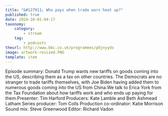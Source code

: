 ```yaml
---
title: "&#127911; Who pays when trade wars heat up?"
published: true
date: 2024-10-01-04-17
taxonomy:
    category:
        - stream
    tag:
        - podcasts
theurl: http://www.bbc.co.uk/programmes/p0jnyyds
image: artwork-resized.PNG
template: item
---
```


Episode summary: Donald Trump wants new tariffs on goods coming into the US, describing them as a tax on other countries. The Democrats are no stranger to trade tariffs themselves, with Joe Biden having added them to numerous goods coming into the US from China.We talk to Erica York from the Tax Foundation about how tariffs work and who ends up paying for them.Presenter: Tim Harford Producers: Kate Lamble and Beth Ashmead Latham Series producer: Tom Colls Production co-ordinator: Katie Morrison Sound mix: Steve Greenwood Editor: Richard Vadon

